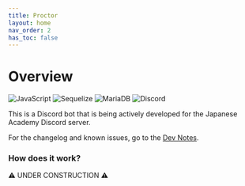 ```yaml
---
title: Proctor
layout: home
nav_order: 2
has_toc: false
---
```


# Overview

![JavaScript](https://img.shields.io/badge/javascript-%23323330.svg?style=for-the-badge&logo=javascript&logoColor=%23F7DF1E) ![Sequelize](https://img.shields.io/badge/Sequelize-52B0E7?style=for-the-badge&logo=Sequelize&logoColor=white) ![MariaDB](https://img.shields.io/badge/MariaDB-003545?style=for-the-badge&logo=mariadb&logoColor=white) ![Discord](https://img.shields.io/badge/Discord-%235865F2.svg?style=for-the-badge&logo=discord&logoColor=white)

This is a Discord bot that is being actively developed for the Japanese Academy Discord server.

For the changelog and known issues, go to the [Dev Notes]().

### How does it work?

⚠️ UNDER CONSTRUCTION ⚠️
